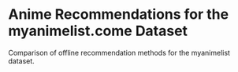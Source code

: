 # Anime Recommendations for the myanimelist.come Dataset
Comparison of offline recommendation methods for the myanimelist dataset. 
